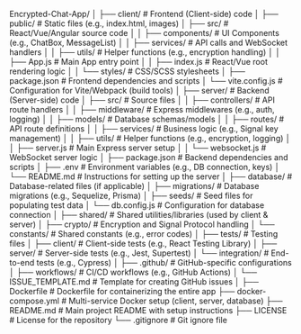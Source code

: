 Encrypted-Chat-App/
│
├── client/                     # Frontend (Client-side) code
│   ├── public/                 # Static files (e.g., index.html, images)
│   ├── src/                    # React/Vue/Angular source code
│   │   ├── components/         # UI Components (e.g., ChatBox, MessageList)
│   │   ├── services/           # API calls and WebSocket handlers
│   │   ├── utils/              # Helper functions (e.g., encryption handling)
│   │   ├── App.js              # Main App entry point
│   │   ├── index.js            # React/Vue root rendering logic
│   │   └── styles/             # CSS/SCSS stylesheets
│   ├── package.json            # Frontend dependencies and scripts
│   └── vite.config.js          # Configuration for Vite/Webpack (build tools)
│
├── server/                     # Backend (Server-side) code
│   ├── src/                    # Source files
│   │   ├── controllers/        # API route handlers
│   │   ├── middleware/         # Express middlewares (e.g., auth, logging)
│   │   ├── models/             # Database schemas/models
│   │   ├── routes/             # API route definitions
│   │   ├── services/           # Business logic (e.g., Signal key management)
│   │   ├── utils/              # Helper functions (e.g., encryption, logging)
│   │   ├── server.js           # Main Express server setup
│   │   └── websocket.js        # WebSocket server logic
│   ├── package.json            # Backend dependencies and scripts
│   ├── .env                    # Environment variables (e.g., DB connection, keys)
│   └── README.md               # Instructions for setting up the server
│
├── database/                   # Database-related files (if applicable)
│   ├── migrations/             # Database migrations (e.g., Sequelize, Prisma)
│   ├── seeds/                  # Seed files for populating test data
│   └── db.config.js            # Configuration for database connection
│
├── shared/                     # Shared utilities/libraries (used by client & server)
│   ├── crypto/                 # Encryption and Signal Protocol handling
│   └── constants/              # Shared constants (e.g., error codes)
│
├── tests/                      # Testing files
│   ├── client/                 # Client-side tests (e.g., React Testing Library)
│   ├── server/                 # Server-side tests (e.g., Jest, Supertest)
│   └── integration/            # End-to-end tests (e.g., Cypress)
│
├── .github/                    # GitHub-specific configurations
│   ├── workflows/              # CI/CD workflows (e.g., GitHub Actions)
│   └── ISSUE_TEMPLATE.md       # Template for creating GitHub issues
│
├── Dockerfile                  # Dockerfile for containerizing the entire app
├── docker-compose.yml          # Multi-service Docker setup (client, server, database)
├── README.md                   # Main project README with setup instructions
├── LICENSE                     # License for the repository
└── .gitignore                  # Git ignore file

